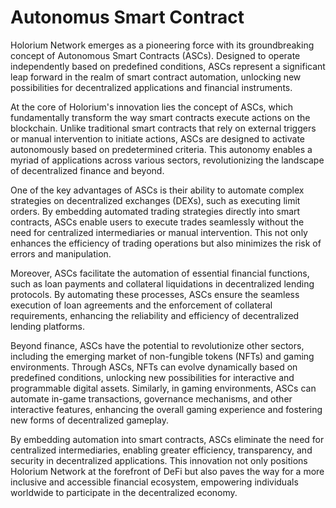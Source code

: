 # Autonomus Smart Contract

Holorium Network emerges as a pioneering force with its groundbreaking concept of Autonomous Smart Contracts (ASCs). Designed to operate independently based on predefined conditions, ASCs represent a significant leap forward in the realm of smart contract automation, unlocking new possibilities for decentralized applications and financial instruments.

At the core of Holorium's innovation lies the concept of ASCs, which fundamentally transform the way smart contracts execute actions on the blockchain. Unlike traditional smart contracts that rely on external triggers or manual intervention to initiate actions, ASCs are designed to activate autonomously based on predetermined criteria. This autonomy enables a myriad of applications across various sectors, revolutionizing the landscape of decentralized finance and beyond.

One of the key advantages of ASCs is their ability to automate complex strategies on decentralized exchanges (DEXs), such as executing limit orders. By embedding automated trading strategies directly into smart contracts, ASCs enable users to execute trades seamlessly without the need for centralized intermediaries or manual intervention. This not only enhances the efficiency of trading operations but also minimizes the risk of errors and manipulation.

Moreover, ASCs facilitate the automation of essential financial functions, such as loan payments and collateral liquidations in decentralized lending protocols. By automating these processes, ASCs ensure the seamless execution of loan agreements and the enforcement of collateral requirements, enhancing the reliability and efficiency of decentralized lending platforms.

Beyond finance, ASCs have the potential to revolutionize other sectors, including the emerging market of non-fungible tokens (NFTs) and gaming environments. Through ASCs, NFTs can evolve dynamically based on predefined conditions, unlocking new possibilities for interactive and programmable digital assets. Similarly, in gaming environments, ASCs can automate in-game transactions, governance mechanisms, and other interactive features, enhancing the overall gaming experience and fostering new forms of decentralized gameplay.

By embedding automation into smart contracts, ASCs eliminate the need for centralized intermediaries, enabling greater efficiency, transparency, and security in decentralized applications. This innovation not only positions Holorium Network at the forefront of DeFi but also paves the way for a more inclusive and accessible financial ecosystem, empowering individuals worldwide to participate in the decentralized economy.
